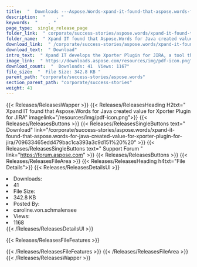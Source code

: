 ```yaml
---
title:  "  Downloads ---Aspose.Words-xpand-it-found-that-aspose.words-for-java-created-value-for-xporter-plugin-for-jira . " 
description:  "    . " 
keywords:  "    . " 
page_type:  single_release_page
folder_link:  " corporate/success-stories/aspose.words/xpand-it-found-that-aspose.words-for-java-created-value-for-xporter-plugin-for-jira/"
folder_name:  " Xpand IT found that Aspose.Words for Java created value for Xporter Plugin for JIRA"
download_link:  " /corporate/success-stories/aspose.words/xpand-it-found-that-aspose.words-for-java-created-value-for-xporter-plugin-for-jira/709633465edd479bac1ca393a3c9d151"
download_text:  " Download"
intro_text:  " Xpand IT develops the Xporter Plugin for JIRA, a tool that allows users to expor..."
image_link:  " https://downloads.aspose.com/resources/img/pdf-icon.png"
download_count:  "  Downloads: 41  Views: 1167"
file_size:  "  File Size: 342.8 KB "
parent_path: "corporate/success-stories/aspose.words"
section_parent_path: "corporate/success-stories"
weight: 41 
---
```


{{< Releases/ReleasesWapper >}}
  {{< Releases/ReleasesHeading H2txt=" Xpand IT found that Aspose.Words for Java created value for Xporter Plugin for JIRA" imagelink="/resources/img/pdf-icon.png">}}
  {{< Releases/ReleasesButtons >}}
    {{< Releases/ReleasesSingleButtons text=" Download" link="/corporate/success-stories/aspose.words/xpand-it-found-that-aspose.words-for-java-created-value-for-xporter-plugin-for-jira/709633465edd479bac1ca393a3c9d151%20%20" >}}
    {{< Releases/ReleasesSingleButtons text=" Support Forum " link="https://forum.aspose.com" >}}
  {{< Releases/ReleasesButtons >}}
  {{< Releases/ReleasesFileArea >}}
    {{< Releases/ReleasesHeading h4txt="File Details">}}
    {{< Releases/ReleasesDetailsUl >}}
             <li>Downloads:</li><li>41</li><li>File Size:</li><li>342.8 KB</li><li>Posted By:</li><li>caroline.von.schmalensee</li><li>Views:</li><li>1168</li>
    {{< /Releases/ReleasesDetailsUl >}}

  {{< Releases/ReleasesFileFeatures >}}
      
  {{< /Releases/ReleasesFileFeatures >}}
 {{< /Releases/ReleasesFileArea >}}
{{< /Releases/ReleasesWapper >}}


